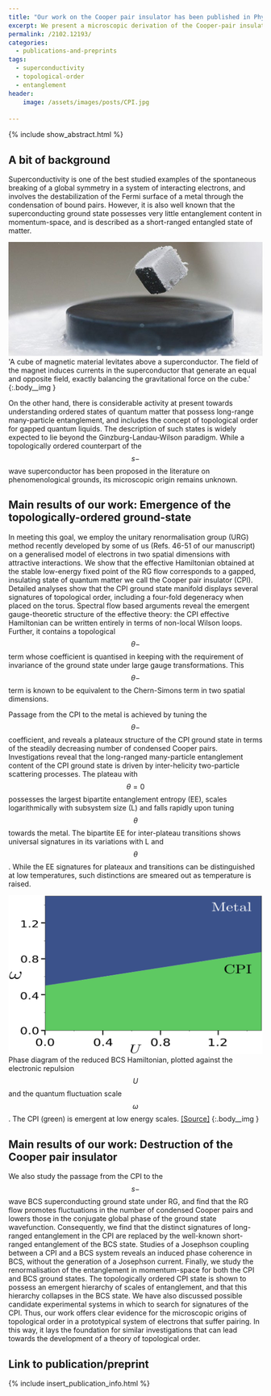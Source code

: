 ```yaml
---
title: "Our work on the Cooper pair insulator has been published in Phys. Rev. B"
excerpt: We present a microscopic derivation of the Cooper-pair insulator (CPI), a topologically ordered counterpart of the $$s-$$wave superconductor.
permalink: /2102.12193/
categories:
  - publications-and-preprints
tags:
  - superconductivity
  - topological-order
  - entanglement
header:
    image: /assets/images/posts/CPI.jpg

---
```


{% include show_abstract.html %}

## A bit of background

 Superconductivity is one of the best studied examples of the spontaneous breaking of a global symmetry in a system of interacting electrons, and involves the destabilization of the Fermi surface of a metal through the condensation of bound pairs. However, it is also well known that the superconducting ground state possesses very little entanglement content in momentum-space, and is described as a short-ranged entangled state of matter. 

![](/assets/images/cpi/superconductivity.jpg)
'A cube of magnetic material levitates above a superconductor. The field of the magnet induces currents in the superconductor that generate an equal and opposite field, exactly balancing the gravitational force on the cube.'
{:.body__img }

 On the other hand, there is considerable activity at present towards understanding ordered states of quantum matter that possess long-range many-particle entanglement, and includes the concept of topological order for gapped quantum liquids. The description of such states is widely expected to lie beyond the Ginzburg-Landau-Wilson paradigm. While a topologically ordered counterpart of the $$s-$$wave superconductor has been proposed in the literature on phenomenological grounds, its microscopic origin remains unknown. 

## Main results of our work: Emergence of the topologically-ordered ground-state

In meeting this goal, we employ the unitary renormalisation group (URG) method recently developed by some of us (Refs. 46-51 of our manuscript) on a generalised model of electrons in two spatial dimensions with attractive interactions. We show that the effective Hamiltonian obtained at the stable low-energy fixed point of the RG flow corresponds to a gapped, insulating state of quantum matter we call the Cooper pair insulator (CPI). Detailed analyses show that the CPI ground state manifold displays several signatures of topological order, including a four-fold degeneracy when placed on the torus. Spectral flow based arguments reveal the emergent gauge-theoretic structure of the effective theory: the CPI effective Hamiltonian can be written entirely in terms of non-local Wilson loops. Further, it contains a topological $$\theta-$$term whose coefficient is quantised in keeping with the requirement of invariance of the ground state under large gauge transformations. This $$\theta-$$term is known to be equivalent to the Chern-Simons term in two spatial dimensions.

Passage from the CPI to the metal is achieved by tuning the $$\theta-$$coefficient, and reveals a plateaux structure of the CPI ground state in terms of the steadily decreasing number of condensed Cooper pairs. Investigations reveal that the long-ranged many-particle entanglement content of the CPI ground state is driven by inter-helicity two-particle scattering processes. The plateau with $$\theta=0$$ possesses the largest bipartite entanglement entropy (EE), scales logarithmically with subsystem size (L) and falls rapidly upon tuning $$\theta$$ towards the metal. The bipartite EE for inter-plateau transitions shows universal signatures in its variations with L and $$\theta$$. While the EE signatures for plateaux and transitions can be distinguished at low temperatures, such distinctions are smeared out as temperature is raised.

![](/assets/images/cpi/cpi_phases.png)
Phase diagram of the reduced BCS Hamiltonian, plotted against the electronic repulsion $$U$$ and the quantum fluctuation scale $$\omega$$. The CPI (green) is emergent at low energy scales. [[Source]](https://journals.aps.org/prb/abstract/10.1103/PhysRevB.104.144514)
{:.body__img }

## Main results of our work: Destruction of the Cooper pair insulator

We also study the passage from the CPI to the $$s-$$wave BCS superconducting ground state under RG, and find that the RG flow promotes fluctuations in the number of condensed Cooper pairs and lowers those in the conjugate global phase of the ground state wavefunction. Consequently, we find that the distinct signatures of long-ranged entanglement in the CPI are replaced by the well-known short-ranged entanglement of the BCS state. Studies of a Josephson coupling between a CPI and a BCS system reveals an induced phase coherence in BCS, without the generation of a Josephson current. Finally, we study the renormalisation of the entanglement in momentum-space for both the CPI and BCS ground states. The topologically ordered CPI state is shown to possess an emergent hierarchy of scales of entanglement, and that this hierarchy collapses in the BCS state. We have also discussed possible candidate experimental systems in which to search for signatures of the CPI. Thus, our work offers clear evidence for the microscopic origins of topological order in a prototypical system of electrons that suffer pairing. In this way, it lays the foundation for similar investigations that can lead towards the development of a theory of topological order.

## Link to publication/preprint

{% include insert_publication_info.html %}
